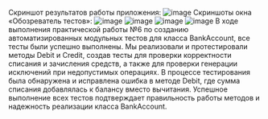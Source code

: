 Скриншот результатов работы приложения:
![image](https://github.com/user-attachments/assets/2fa94086-07da-47a9-bdbc-d2ede5bbd757)
Скриншоты окна «Обозреватель тестов»:
![image](https://github.com/user-attachments/assets/40083cf0-29f2-4c96-acba-e088b39d667b)
![image](https://github.com/user-attachments/assets/8403fa7c-d0fd-428b-b572-d5b2165a8f62)
![image](https://github.com/user-attachments/assets/26e30975-7f68-4a38-9544-951f76a369a2)
![image](https://github.com/user-attachments/assets/c2f4b565-0089-4842-a5c5-cc4fb36c48eb)
В ходе выполнения практической работы №6 по созданию автоматизированных модульных тестов для класса BankAccount, все тесты были успешно выполнены. Мы реализовали и протестировали методы Debit и Credit, создав тесты для проверки корректности списания и зачисления средств, а также для проверки генерации исключений при недопустимых операциях. В процессе тестирования была обнаружена и исправлена ошибка в методе Debit, где сумма списания добавлялась к балансу вместо вычитания. Успешное выполнение всех тестов подтверждает правильность работы методов и надежность реализации класса BankAccount.
